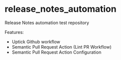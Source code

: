 # release_notes_automation

Release Notes automation test repository

Features:
- Uptick Github workflow
- Semantic Pull Request Action (Lint PR Workflow)
- Semantic Pull Request Action Configuration
